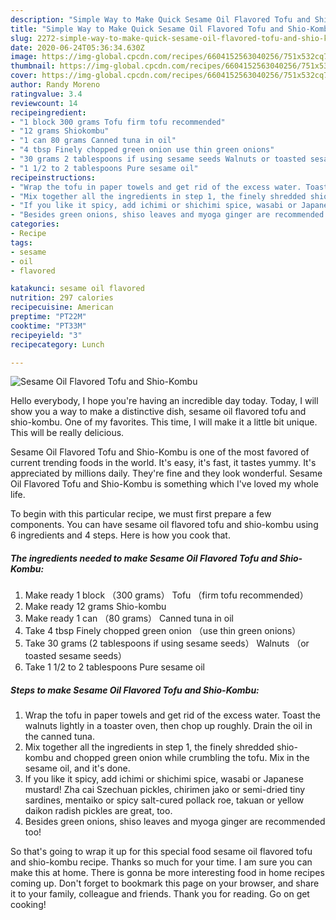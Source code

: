 ```yaml
---
description: "Simple Way to Make Quick Sesame Oil Flavored Tofu and Shio-Kombu"
title: "Simple Way to Make Quick Sesame Oil Flavored Tofu and Shio-Kombu"
slug: 2272-simple-way-to-make-quick-sesame-oil-flavored-tofu-and-shio-kombu
date: 2020-06-24T05:36:34.630Z
image: https://img-global.cpcdn.com/recipes/6604152563040256/751x532cq70/sesame-oil-flavored-tofu-and-shio-kombu-recipe-main-photo.jpg
thumbnail: https://img-global.cpcdn.com/recipes/6604152563040256/751x532cq70/sesame-oil-flavored-tofu-and-shio-kombu-recipe-main-photo.jpg
cover: https://img-global.cpcdn.com/recipes/6604152563040256/751x532cq70/sesame-oil-flavored-tofu-and-shio-kombu-recipe-main-photo.jpg
author: Randy Moreno
ratingvalue: 3.4
reviewcount: 14
recipeingredient:
- "1 block 300 grams Tofu firm tofu recommended"
- "12 grams Shiokombu"
- "1 can 80 grams Canned tuna in oil"
- "4 tbsp Finely chopped green onion use thin green onions"
- "30 grams 2 tablespoons if using sesame seeds Walnuts or toasted sesame seeds"
- "1 1/2 to 2 tablespoons Pure sesame oil"
recipeinstructions:
- "Wrap the tofu in paper towels and get rid of the excess water. Toast the walnuts lightly in a toaster oven, then chop up roughly. Drain the oil in the canned tuna."
- "Mix together all the ingredients in step 1, the finely shredded shio-kombu and chopped green onion while crumbling the tofu. Mix in the sesame oil, and it&#39;s done."
- "If you like it spicy, add ichimi or shichimi spice, wasabi or Japanese mustard! Zha cai Szechuan pickles, chirimen jako or semi-dried tiny sardines, mentaiko  or spicy salt-cured pollack roe, takuan or yellow daikon radish pickles are great, too."
- "Besides green onions, shiso leaves and myoga ginger are recommended too!"
categories:
- Recipe
tags:
- sesame
- oil
- flavored

katakunci: sesame oil flavored 
nutrition: 297 calories
recipecuisine: American
preptime: "PT22M"
cooktime: "PT33M"
recipeyield: "3"
recipecategory: Lunch

---
```



![Sesame Oil Flavored Tofu and Shio-Kombu](https://img-global.cpcdn.com/recipes/6604152563040256/751x532cq70/sesame-oil-flavored-tofu-and-shio-kombu-recipe-main-photo.jpg)

Hello everybody, I hope you're having an incredible day today. Today, I will show you a way to make a distinctive dish, sesame oil flavored tofu and shio-kombu. One of my favorites. This time, I will make it a little bit unique. This will be really delicious.



Sesame Oil Flavored Tofu and Shio-Kombu is one of the most favored of current trending foods in the world. It's easy, it's fast, it tastes yummy. It's appreciated by millions daily. They're fine and they look wonderful. Sesame Oil Flavored Tofu and Shio-Kombu is something which I've loved my whole life.


To begin with this particular recipe, we must first prepare a few components. You can have sesame oil flavored tofu and shio-kombu using 6 ingredients and 4 steps. Here is how you cook that.

<!--inarticleads1-->

##### The ingredients needed to make Sesame Oil Flavored Tofu and Shio-Kombu:

1. Make ready 1 block （300 grams） Tofu （firm tofu recommended）
1. Make ready 12 grams Shio-kombu
1. Make ready 1 can （80 grams） Canned tuna in oil
1. Take 4 tbsp Finely chopped green onion （use thin green onions）
1. Take 30 grams (2 tablespoons if using sesame seeds） Walnuts （or toasted sesame seeds）
1. Take 1 1/2 to 2 tablespoons Pure sesame oil




<!--inarticleads2-->

##### Steps to make Sesame Oil Flavored Tofu and Shio-Kombu:

1. Wrap the tofu in paper towels and get rid of the excess water. Toast the walnuts lightly in a toaster oven, then chop up roughly. Drain the oil in the canned tuna.
1. Mix together all the ingredients in step 1, the finely shredded shio-kombu and chopped green onion while crumbling the tofu. Mix in the sesame oil, and it&#39;s done.
1. If you like it spicy, add ichimi or shichimi spice, wasabi or Japanese mustard! Zha cai Szechuan pickles, chirimen jako or semi-dried tiny sardines, mentaiko  or spicy salt-cured pollack roe, takuan or yellow daikon radish pickles are great, too.
1. Besides green onions, shiso leaves and myoga ginger are recommended too!




So that's going to wrap it up for this special food sesame oil flavored tofu and shio-kombu recipe. Thanks so much for your time. I am sure you can make this at home. There is gonna be more interesting food in home recipes coming up. Don't forget to bookmark this page on your browser, and share it to your family, colleague and friends. Thank you for reading. Go on get cooking!
